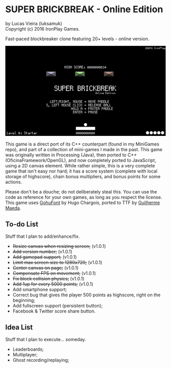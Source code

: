 SUPER BRICKBREAK - Online Edition
================
by Lucas Vieira (luksamuk)<br/>
Copyright (c) 2016 IronPlay Games.

Fast-paced blockbreaker clone featuring 20+ levels - online version.

![Game Screenshot](extra/screenshot.png)

This game is a direct port of its C++ counterpart (found in my MiniGames repo),
and part of a collection of mini-games I made in the past.
This game was originally written in Processing (Java), then ported to C++ (OficinaFramework/OpenGL), and now completely ported to JavaScript, using a 2D canvas element.
While rather simple, this is a very complete game that isn't easy nor hard; it has a score system (complete with local storage of highscore), chain bonus multipliers, and bonus points for some actions.

Please don't be a douche; do not deliberately steal this.
You can use the code as reference for your own games, as long as you respect the license.
This game uses [GohuFont](font.gohu.org) by Hugo Chargois, ported to TTF by [Guilherme Maeda](https://github.com/koemaeda/gohufont-ttf).

To-do List
----------
Stuff that I plan to add/enhance/fix.
- ~~Resize canvas when resizing screen;~~ (v1.0.1)
- ~~Add version number;~~ (v1.0.1)
- ~~Add gamepad support;~~ (v1.0.1)
- ~~Limit max screen size to 1280x720;~~ (v1.0.1)
- ~~Center canvas on page;~~ (v1.0.1)
- ~~Compensate FPS on movement;~~ (v1.0.1)
- ~~Fix block collision physics;~~ (v1.0.1)
- ~~Add 1up for every 5000 points;~~ (v1.0.1)
- Add smartphone support;
- Correct bug that gives the player 500 points as highscore, right on the beginning;
- Add fullscreen support (persistent button);
- Facebook & Twitter score share button.

Idea List
---------
Stuff that I plan to execute... someday.

- Leaderboards;
- Multiplayer;
- Ghost recording/replaying;